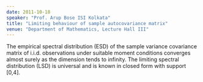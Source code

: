 ```yaml
---
date: 2011-10-18
speaker: "Prof. Arup Bose ISI Kolkata"
title: "Limiting behaviour of sample autocovariance matrix"
venue: "Department of Mathematics, Lecture Hall III"
---
```

The empirical spectral distribution (ESD) of the sample variance
covariance matrix of i.i.d. observations under suitable moment
conditions converges almost surely as the dimension tends to
infinity. The limiting spectral distribution (LSD) is universal and
is known in closed form with support [0,4].
